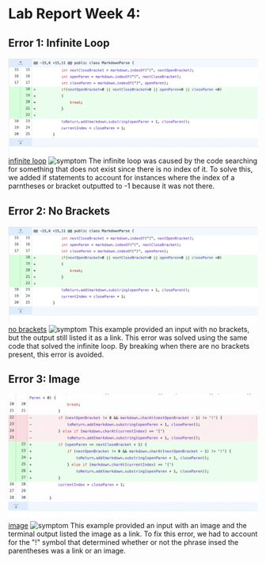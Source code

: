 # Lab Report Week 4: 

## Error 1: Infinite Loop
![diff](MarkdownDiff.png)
[infinite loop](InfiniteLoop.md)
![symptom]()
The infinite loop was caused by the code searching for something that does not exist since there is no index of it. To solve this, we added if statements to account for instances where the index of a parntheses or bracket outputted to -1 because it was not there. 
## Error 2: No Brackets
![diff](MarkdownDiff.png)
[no brackets](nobrackets.md)
![symptom]()
This example provided an input with no brackets, but the output still listed it as a link. This error was solved using the same code that solved the infinite loop. By breaking when there are no brackets present, this error is avoided. 
## Error 3: Image
![diff](imgdiff.png)
[image](Image.md)
![symptom]()
This example provided an input with an image and the terminal output listed the image as a link. To fix this error, we had to account for the "!" symbol that determined whether or not the phrase insed the parentheses was a link or an image. 
